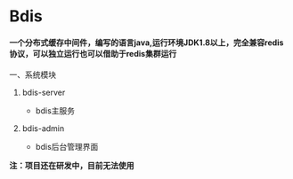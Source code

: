 # Bdis

#### 一个分布式缓存中间件，编写的语言java,运行环境JDK1.8以上，完全兼容redis协议，可以独立运行也可以借助于redis集群运行

 一、系统模块
1. bdis-server
    * bdis主服务
    
2. bdis-admin
    * bdis后台管理界面
    
**注：项目还在研发中，目前无法使用**
